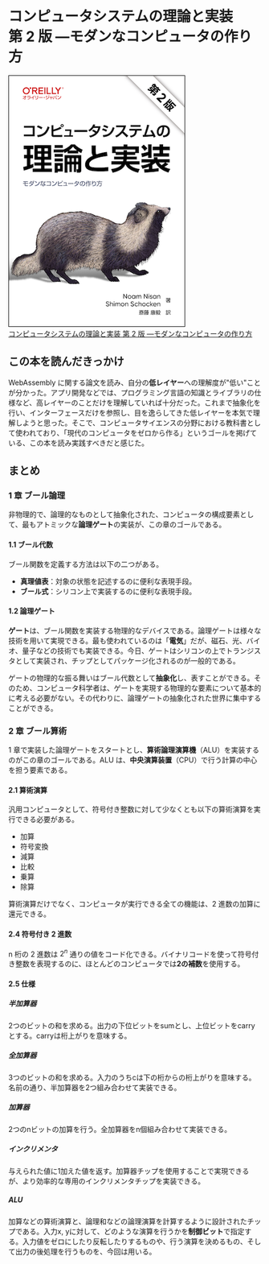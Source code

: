 # コンピュータシステムの理論と実装 <br>第 2 版 ―モダンなコンピュータの作り方

<div class="text-center">
    <img src="../../public/img/nand2tetris.png" alt="本の表紙" class="inline-block">
</div>

<div class="text-center">
    <a href="https://www.oreilly.co.jp/books/9784814400874/" class="text-center">
        コンピュータシステムの理論と実装 第 2 版 ―モダンなコンピュータの作り方
    </a>
</div>

## この本を読んだきっかけ

WebAssembly に関する論文を読み、自分の**低レイヤー**への理解度が"低い"ことが分かった。アプリ開発などでは、プログラミング言語の知識とライブラリの仕様など、高レイヤーのことだけを理解していれば十分だった。これまで抽象化を行い、インターフェースだけを参照し、目を逸らしてきた低レイヤーを本気で理解しようと思った。そこで、コンピュータサイエンスの分野における教科書として使われており、「現代のコンピュータをゼロから作る」というゴールを掲げている、この本を読み実践すべきだと感じた。

## まとめ

### 1 章 ブール論理

非物理的で、論理的なものとして抽象化された、コンピュータの構成要素として、最もアトミックな**論理ゲート**の実装が、この章のゴールである。

#### 1.1 ブール代数

ブール関数を定義する方法は以下の二つがある。

- **真理値表**：対象の状態を記述するのに便利な表現手段。
- **ブール式**：シリコン上で実装するのに便利な表現手段。

#### 1.2 論理ゲート

**ゲート**は、ブール関数を実装する物理的なデバイスである。論理ゲートは様々な技術を用いて実現できる。最も使われているのは「**電気**」だが、磁石、光、バイオ、量子などの技術でも実装できる。今日、ゲートはシリコンの上でトランジスタとして実装され、チップとしてパッケージ化されるのが一般的である。

ゲートの物理的な振る舞いはブール代数として**抽象化**し、表すことができる。そのため、コンピュータ科学者は、ゲートを実現する物理的な要素について基本的に考える必要がない。その代わりに、論理ゲートの抽象化された世界に集中することができる。

### 2 章 ブール算術

1 章で実装した論理ゲートをスタートとし、**算術論理演算機**（ALU）を実装するのがこの章のゴールである。ALU は、**中央演算装置**（CPU）で行う計算の中心を担う要素である。

#### 2.1 算術演算

汎用コンピュータとして、符号付き整数に対して少なくとも以下の算術演算を実行できる必要がある。

- 加算
- 符号変換
- 減算
- 比較
- 乗算
- 除算

算術演算だけでなく、コンピュータが実行できる全ての機能は、2 進数の加算に還元できる。

#### 2.4 符号付き 2 進数

n 桁の 2 進数は $2^n$ 通りの値をコード化できる。バイナリコードを使って符号付き整数を表現するのに、ほとんどのコンピュータでは**2の補数**を使用する。

#### 2.5 仕様
##### 半加算器
2つのビットの和を求める。出力の下位ビットをsumとし、上位ビットをcarryとする。carryは桁上がりを意味する。

##### 全加算器
3つのビットの和を求める。入力のうちcは下の桁からの桁上がりを意味する。名前の通り、半加算器を2つ組み合わせて実装できる。

##### 加算器　
2つのnビットの加算を行う。全加算器をn個組み合わせて実装できる。

##### インクリメンタ
与えられた値に1加えた値を返す。加算器チップを使用することで実現できるが、より効率的な専用のインクリメンタチップを実装できる。

##### ALU
加算などの算術演算と、論理和などの論理演算を計算するように設計されたチップである。入力x, yに対して、どのような演算を行うかを**制御ビット**で指定する。入力値をゼロにしたり反転したりするものや、行う演算を決めるもの、そして出力の後処理を行うものを、今回は用いる。